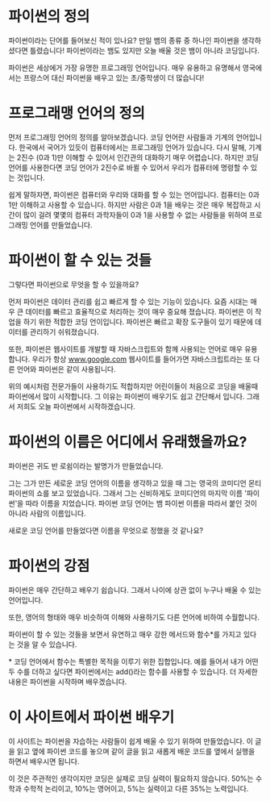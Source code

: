 # 파이썬의 정의
파이썬이라는 단어를 들어보신 적이 있나요? 만일 뱀의 종류 중 하나인 파이썬을 생각하셨다면 틀렸습니다! 파이썬이라는 뱀도 있지만 오늘 배울 것은 뱀이 아니라 코딩입니다.

파이썬은 세상에거 가장 유명한 프로그래밍 언어입니다. 매우 유용하고 유명해서 영국에서는 프랑스어 대신 파이썬을 배우고 있는 초/중학생이 더 많습니다!

# 프로그래맹 언어의 정의
먼저 프로그래밍 언어의 정의를 알아보겠습니다. 코딩 언어란 사람들과 기계의 언어입니다. 한국에서 국어가 있듯이 컴퓨터에서는 프로그래밍 언어가 있습니다. 다시 말해, 기계는 2진수 (0과 1)만 이해할 수 있어서 인간관의 대화하기 매우 어렵습니다. 하지만 코딩 언어를 사용한다면 코딩 언어가 2진수로 바뀔 수 있어서 우리가 컴퓨터에 명령할 수 있는 것입니다.

쉽게 말하자면, 파이썬은 컴퓨터와 우리와 대화를 할 수 있는 언어입니다. 컴퓨터는 0과 1만 이해하고 사용할 수 있습니다. 하지만 사람은 0과 1을 배우는 것은 매우 복잡하고 시간이 많이 걸려 몇몇의 컴퓨터 과학자들이 0과 1을 사용할 수 없는 사람들을 위하여 프로그래밍 언어를 만들었습니다.

# 파이썬이 할 수 있는 것들
그렇다면 파이썬으로 무엇을 할 수 있을까요?

먼저 파이썬은 데이터 관리를 쉽고 빠르게 할 수 있는 기능이 있습니다. 요즘 시대는 매우 큰 데이터를 빠르고 효율적으로 처리하는 것이 매우 중요해 졌습니다. 파이썬은 이 작업을 하기 위한 적합한 코딩 언이입니다. 파이썬은 빠르고 확장 도구들이 있기 때문에 데이터를 관리하기 쉬워졌습니다.

또한, 파이썬은 웹사이트를 개발할 때 자바스크립트와 함께 사용되는 언어로 매우 유용합니다. 우리가 항상 www.google.com 웹사이트를 들어가면 자바스크립트라는 또 다른 언어와 파이썬은 같이 사용됩니다.

위의 예시처럼 전문가들이 사용하기도 적합하지만 어린이들이 처음으로 코딩을 배울때 파이썬에서 많이 시작합니다. 그 이유는 파이썬이 배우기도 쉽고 간단해서 입니다. 그래서 저희도 오늘 파이썬에서 시작하겠습니다.

# 파이썬의 이름은 어디에서 유래했을까요?
파이썬은 귀도 반 로쉼이라는 발명가가 만들었습니다.

그는 그가 만든 세로운 코딩 언어의 이름을 생각하고 있을 때 그는 영국의 코미디언 몬티 파이썬의 쇼를 보고 있었습니다. 그래서 그는 신비하게도 코미디언의 마지막 이름 '파이썬'을 따라 이름을 지었습니다. 파이썬 코딩 언어는 뱀 파이썬 이름을 따라서 붙인 것이 아니라 사람의 이름입니다.

새로운 코딩 언어를 만들었다면 이름을 무엇으로 정했을 것 같나요?

# 파이썬의 강점
파이썬은 매우 간단하고 배우기 쉽습니다. 그래서 나이에 상관 없이 누구나 배울 수 있는 언어입니다.

또한, 영어의 형태와 매우 비슷하여 이해와 사용하기도 다른 언어에 비하여 수월합니다.

파이썬이 할 수 있는 것들을 보면서 유연하고 매우 강한 메서드와 함수*를 가지고 있다는 것을 알 수 있습니다.

\* 코딩 언어에서 함수는 특별한 목적을 이루기 위한 집합입니다. 예를 들어서 내가 어떤 두 수를 더하고 싶다면 파이썬에서는 add()라는 함수를 사용할 수 있습니다. 더 자세한 내용은 파이썬을 시작하며 배우겠습니다.

# 이 사이트에서 파이썬 배우기
이 사이트는 파이썬을 자습하는 사람들이 쉽게 배울 수 있기 위하여 만들었습니다. 이 글을 읽고 옆에 파이썬 코드를 놓으며 같이 글을 읽고 새롭게 배운 코드를 옆에서 실행을 하면서 배우시면 됩니다.

이 것은 주관적인 생각이지만 코딩은 실제로 코딩 실력이 필요하지 않습니다. 50%는 수학과 수학적 논리이고, 10%는 영어이고, 5%는 실력이고 다른 35%는 노력입니다.
